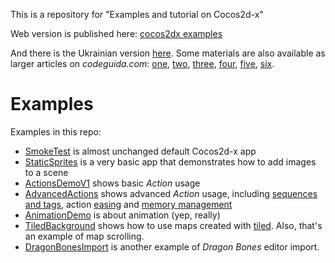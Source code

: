 This is a repository for "Examples and tutorial on Cocos2d-x"

Web version is published here: [cocos2dx examples](https://beardog-ukr.github.io/cocos2dx-examples/en/posts/)

And there is the Ukrainian version [here](https://beardog-ukr.github.io/cocos2dx-examples/uk/). Some materials are also available as larger articles on _codeguida.com_: [one](https://codeguida.com/post/2361), [two](https://codeguida.com/post/2358), [three](https://codeguida.com/post/2366), [four](https://codeguida.com/post/2376), [five](https://codeguida.com/post/2390), [six](https://codeguida.com/post/2414).

# Examples

Examples in this repo:
* [SmokeTest](https://github.com/beardog-ukr/cocos2dx-examples/tree/master/examples/SmokeTest) is almost unchanged default Cocos2d-x app
* [StaticSprites](https://github.com/beardog-ukr/cocos2dx-examples/tree/master/examples/StaticSprites) is a very basic app that demonstrates how to add images to a scene
* [ActionsDemoV1](https://github.com/beardog-ukr/cocos2dx-examples/tree/master/examples/ActionsDemoV1) shows basic _Action_ usage
* [AdvancedActions](https://github.com/beardog-ukr/cocos2dx-examples/tree/master/examples/AdvancedActions) shows advanced _Action_ usage, including [sequences and tags](https://github.com/beardog-ukr/cocos2dx-examples/blob/master/examples/AdvancedActions/Classes/ActionsDemoScene.cpp), action [easing](https://github.com/beardog-ukr/cocos2dx-examples/blob/master/examples/AdvancedActions/Classes/EasingDemoScene.cpp) and [memory management](https://github.com/beardog-ukr/cocos2dx-examples/blob/master/examples/AdvancedActions/Classes/MemoryDemoScene.cpp)
* [AnimationDemo](https://github.com/beardog-ukr/cocos2dx-examples/tree/master/examples/AnimationDemo) is about animation (yep, really)
* [TiledBackground](https://github.com/beardog-ukr/cocos2dx-examples/tree/master/examples/TiledBackground) shows how to use maps created with [tiled](https://www.mapeditor.org/). Also, that's an example of map scrolling.
* [DragonBonesImport](https://github.com/beardog-ukr/cocos2dx-examples/tree/master/examples/DragonBonesImport) is another example of _Dragon Bones_ editor import.


